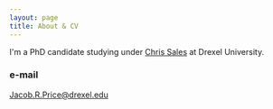 ```yaml
---
layout: page
title: About & CV
---
```

I'm a PhD candidate studying under [Chris Sales](microbes.cae.drexel.edu) at Drexel University. 


### e-mail
Jacob.R.Price@drexel.edu
